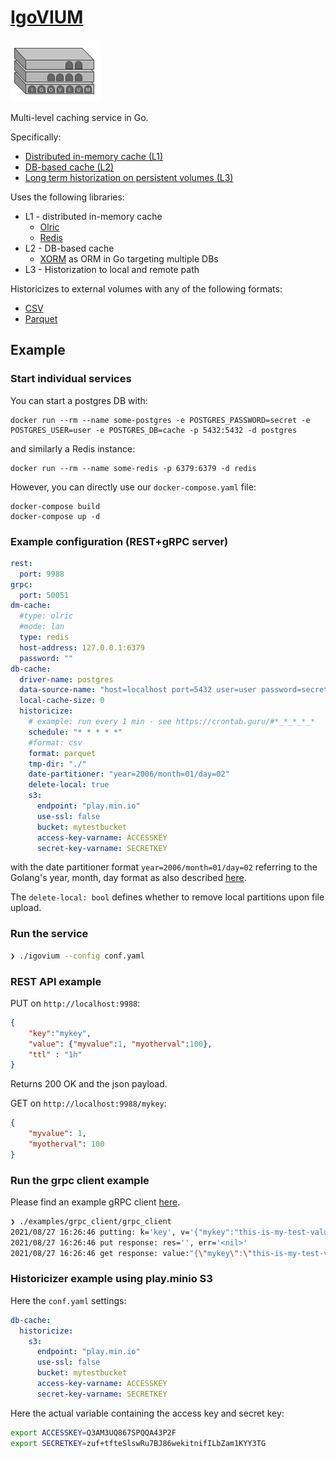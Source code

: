 # [IgoVIUM](https://en.wikipedia.org/wiki/Iguvine_Tablets)

![](igovium_logo.png)

Multi-level caching service in Go.

Specifically: 
* [Distributed in-memory cache (L1)](cache/dm_cache_mapper.go)
* [DB-based cache (L2)](cache/db_cache.go)
* [Long term historization on persistent volumes (L3)](cache/historicizer.go)
  
Uses the following libraries:
* L1 - distributed in-memory cache
  * [Olric](https://github.com/buraksezer/olric)
  * [Redis](https://github.com/go-redis/redis)
* L2 - DB-based cache
  * [XORM](https://gitea.com/xorm/xorm) as ORM in Go targeting multiple DBs
* L3 - Historization to local and remote path

Historicizes to external volumes with any of the following formats:
* [CSV](cache/csv_formatter.go)
* [Parquet](cache/parquet_formatter.go)


## Example

### Start individual services

You can start a postgres DB with:
```
docker run --rm --name some-postgres -e POSTGRES_PASSWORD=secret -e POSTGRES_USER=user -e POSTGRES_DB=cache -p 5432:5432 -d postgres
```

and similarly a Redis instance:
```
docker run --rm --name some-redis -p 6379:6379 -d redis
```

However, you can directly use our `docker-compose.yaml` file:
```
docker-compose build
docker-compose up -d
```

### Example configuration (REST+gRPC server)

```yaml
rest:
  port: 9988
grpc:
  port: 50051
dm-cache:
  #type: olric
  #mode: lan
  type: redis
  host-address: 127.0.0.1:6379
  password: ""
db-cache:
  driver-name: postgres
  data-source-name: "host=localhost port=5432 user=user password=secret dbname=user sslmode=disable"
  local-cache-size: 0
  historicize:
    # example: run every 1 min - see https://crontab.guru/#*_*_*_*_*
    schedule: "* * * * *"
    #format: csv
    format: parquet
    tmp-dir: "./"
    date-partitioner: "year=2006/month=01/day=02"
    delete-local: true
    s3:
      endpoint: "play.min.io"
      use-ssl: false
      bucket: mytestbucket
      access-key-varname: ACCESSKEY
      secret-key-varname: SECRETKEY
```

with the date partitioner format `year=2006/month=01/day=02` referring to the Golang's year, month, day format as also described [here](https://stackoverflow.com/questions/20234104/how-to-format-current-time-using-a-yyyymmddhhmmss-format).

The `delete-local: bool` defines whether to remove local partitions upon file upload.

### Run the service

```bash
❯ ./igovium --config conf.yaml
```

### REST API example

PUT on `http://localhost:9988`:
```json
{
    "key":"mykey",
    "value": {"myvalue":1, "myotherval":100},
    "ttl" : "1h"
}
```

Returns 200 OK and the json payload.

GET on `http://localhost:9988/mykey`:
```json
{
    "myvalue": 1,
    "myotherval": 100
}
```

### Run the grpc client example
Please find an example gRPC client [here](examples/grpc_client/client.go).

```bash
❯ ./examples/grpc_client/grpc_client
2021/08/27 16:26:46 putting: k='key', v='{"mykey":"this-is-my-test-value"}'
2021/08/27 16:26:46 put response: res='', err='<nil>'
2021/08/27 16:26:46 get response: value:"{\"mykey\":\"this-is-my-test-value\"}"
```

### Historicizer example using play.minio S3
Here the `conf.yaml` settings:
```yaml
db-cache:
  historicize:
    s3:
      endpoint: "play.min.io"
      use-ssl: false
      bucket: mytestbucket
      access-key-varname: ACCESSKEY
      secret-key-varname: SECRETKEY
```

Here the actual variable containing the access key and secret key:
```bash
export ACCESSKEY=Q3AM3UQ867SPQQA43P2F
export SECRETKEY=zuf+tfteSlswRu7BJ86wekitnifILbZam1KYY3TG
```


